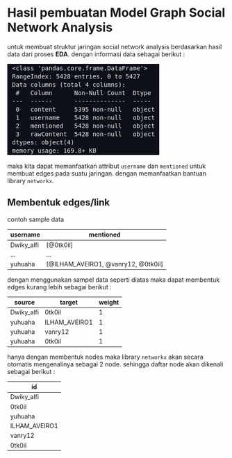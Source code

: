 # Hasil pembuatan Model Graph Social Network Analysis
untuk membuat struktur jaringan social network analysis berdasarkan hasil data dari proses **EDA**. dengan informasi data sebagai berikut :

![alt text](./img/sna/image.png)

maka kita dapat memanfaatkan attribut `username` dan `mentioned` untuk membuat edges pada suatu jaringan. dengan memanfaatkan bantuan library `networkx`.

## Membentuk edges/link
contoh sample data

| username | mentioned |
| --- | --- |
| Dwiky_alfi | [@0tk0il] |
| ... | ... |
| yuhuaha | [@ILHAM_AVEIRO1, @vanry12, @0tk0il] |

dengan menggunakan sampel data seperti diatas maka dapat membentuk edges kurang lebih sebagai berikut :

| source | target | weight |
| --- | --- | --- |
| Dwiky_alfi | 0tk0il | 1 |
| yuhuaha | ILHAM_AVEIRO1 | 1 | 
| yuhuaha | vanry12 | 1 |
| yuhuaha | 0tk0il | 1 |

hanya dengan membentuk nodes maka library `networkx` akan secara otomatis mengenalinya sebagai 2 node. sehingga daftar node akan dikenali sebagai berikut :

| id |
| --- |
| Dwiky_alfi |
| 0tk0il |
| yuhuaha |
| ILHAM_AVEIRO1 |
| vanry12 |
| 0tk0il |


